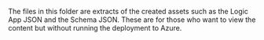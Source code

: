 The files in this folder are extracts of the created assets such as the Logic App JSON and the Schema JSON. These are for those who want to view the content but without running the deployment to Azure.